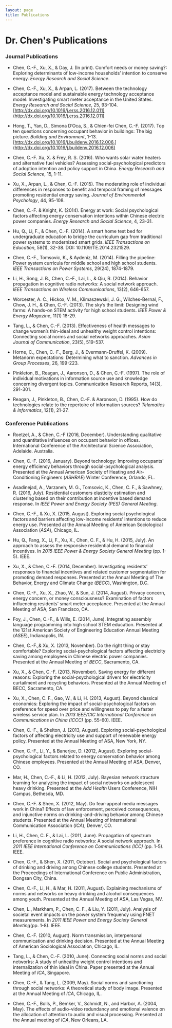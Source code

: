 ```yaml
---
layout: page
title: Publications
---
```

# Dr. Chen's Publications #

### **Journal Publications**

+ Chen, C.-F.,  Xu, X.,  & Day, J. (In print). Comfort needs or money saving?: Exploring determinants of low-income households’ intention to conserve energy. *Energy Research and Social Science*.

+  Chen, C.-F.,  Xu, X., & Arpan, L. (2017). Between the technology acceptance model and sustainable energy technology acceptance model: Investigating smart meter acceptance in the United States. *Energy Research and Social Science*, 25, 93-104. [http://dx.doi.org/10.1016/j.erss.2016.12.011](http://dx.doi.org/10.1016/j.erss.2016.12.011)

+  Hong, T., Yan, D., Simona D’Oca, S., & Chien-fei Chen, C.-F. (2017).  Top ten questions concerning occupant behavior in buildings: The big picture. *Building and Environment*, 1-13. [http://dx.doi.org/10.1016/j.buildenv.2016.12.006.](http://dx.doi.org/10.1016/j.buildenv.2016.12.006)

+  Chen, C.-F. Xu, X. & Frey, R. S. (2016). Who wants solar water heaters and alternative fuel vehicles? Assessing social-psychological predictors of adoption intention and policy support in China.  *Energy Research and Social Science*, 15, 1-11.

+  Xu, X., Arpan, L., & Chen, C.-F. (2015). The moderating role of individual differences in responses to benefit and temporal framing of messages promoting residential energy saving. *Journal of Environmental Psychology*, 44, 95-108.

+  Chen, C.-F. & Knight, K. (2014). Energy at work: Social psychological factors affecting energy conservation intentions within Chinese electric power companies. *Energy Research and Social Science*, 4, 23-31. 

+  Hu, Q., Li, F., & Chen, C.-F. (2014). A smart home test bed for undergraduate education to bridge the curriculum gap from traditional power systems to modernized smart grids. *IEEE Transactions on Education*, 58(1), 32-38. DOI: 10.1109/TE.2014.2321529. 

+  Chen, C.-F., Tomsovic, K., & Aydeniz, M. (2014). Filling the pipeline: Power system curricula for middle school and high school students. *IEEE Transactions on Power Systems*, 29(24),  1874-1879.

+  Li, H., Song, J. B., Chen, C.-F., Lai, L., & Qiu, R. (2014). Behavior propagation in cognitive radio networks: A social network approach.  *IEEE Transactions on Wireless Communications*, 13(2), 646-657.

+  Worcester, A. C., Hickox, V. M., Klimaszewski, J. G., Wilches-Bernal, F., Chow, J. H., & Chen, C.-F. (2013). The sky’s the limit: Designing wind farms: A hands-on STEM activity for high school students. *IEEE Power & Energy Magazine*, 11(1) 18-29.

+  Tang, L., & Chen, C.-F. (2013). Effectiveness of health messages to change women’s thin-ideal and unhealthy weight control intentions: Connecting social norms and social networks approaches. *Asian Journal of Communication*, 23(5), 519-537.

+  Horne, C., Chen, C.-F., Berg, J., & Evermann-Druffel, K. (2009). Metanorm expectations: Determining what to sanction. *Advances in Group Processes*, 26, 199-223.

+  Pinkleton, B., Reagan, J., Aaronson, D., & Chen, C.-F. (1997). The role of individual motivations in information source use and knowledge concerning divergent topics. Communication Research Reports, 14(3), 291-301.

+  Reagan, J., Pinkleton, B., Chen, C.-F. & Aaronson, D. (1995). How do technologies relate   to the repertoire of information sources? *Telematics & Informatics*, 12(1), 21-27.

### **Conference Publications**

+  Roetzel, A., & Chen, C.-F (2016, December). Understanding qualitative and quantitative influences on occupant behavior in offices. International Conference of the Architectural Science Association, Adelaide. Australia. 

+  Chen, C.-F. (2016, January). Beyond technology: Improving occupants' energy efficiency behaviors through social-psychological analysis. Presented at the Annual American Society of Heating and Air-Conditioning Engineers (*ASHRAE*) Winter Conference, Orlando, FL.

+  Asadinejad, A., Varzaneh, M. G., Tomsovic, K., Chen, C. F., & Sawhney, R. (2016, July). Residential customers elasticity estimation and clustering based on their contribution at incentive based demand response. In *IEEE Power and Energy Society (PES) General Meeting*.

+  Chen, C.-F., & Xu, X. (2015, August). Exploring social psychological factors and barriers affecting low-income residents’ intentions to reduce energy use. Presented at the Annual Meeting of American Sociological Association (*ASA*), Chicago, IL. 

+  Hu, Q., Fang, X., Li, F., Xu, X., Chen, C. F., & Hu, H. (2015, July). An approach to assess the responsive residential demand to financial incentives. In *2015 IEEE Power & Energy Society General Meeting* (pp. 1-5). IEEE.

+  Xu, X., & Chen, C.-F. (2014, December). Investigating residents’ responses to financial incentives and related customer segmentation for promoting demand responses. Presented at the Annual Meeting of The Behavior, Energy and Climate Change (*BECC*), Washington, D.C.
 
+  Chen, C.-F., Xu, X., Zhao, W., & Sun, J. (2014, August). Privacy concern, energy concern, or money consciousness? Examination of factors influencing residents’ smart meter acceptance. Presented at the Annual Meeting of ASA, San Francisco, CA.

+  Foy, J., Chen, C.-F., & Wills, E. (2014, June). Integrating assembly language programming into high school STEM education. Presented at the 121st American Society of Engineering Education Annual Meeting (*ASEE*), Indianapolis, IN.

+  Chen, C.-F.,& Xu, X. (2013, November). Do the right thing or stay comfortable? Exploring social-psychological factors affecting electricity saving among employees in Chinese electric power companies. Presented at the Annual Meeting of *BECC*, Sacramento, CA.

+  Xu, X., & Chen, C.-F. (2013, November). Saving energy for different reasons: Exploring the social-psychological drivers for electricity curtailment and recycling behaviors. Presented at the Annual Meeting of BECC, Sacramento, CA. 

+  Xu, X., Chen, C. F., Gao, W., & Li, H. (2013, August). Beyond classical economics: Exploring the impact of social-psychological factors on preference for speed over price and willingness to pay for a faster wireless service plan. In *2013 IEEE/CIC International Conference on Communications in China (ICCC)* (pp. 55-60). IEEE.

+  Chen, C.-F., & Shelton, J. (2013, August). Exploring social-psychological factors of affecting electricity use and support of renewable energy policy. Presented at the Annual Meeting of ASA, New York, NY.

+  Chen, C.-F., Li, Y., & Banerjee, D. (2012, August). Exploring social-psychological factors related to energy conservation behavior among Chinese employees. Presented at the Annual Meeting of ASA, Denver, CO. 

+  Mar, H., Chen, C.-F., & Li, H. (2012, July). Bayesian network structure learning for analyzing the impact of social networks on adolescent heavy drinking. Presented at the *Add Health* Users Conference, NIH Campus, Bethesda, MD.

+  Chen, C.-F. & Shen, X. (2012, May). Do fear-appeal media messages work in China? Effects of law enforcement, perceived consequences, and injunctive norms on drinking-and-driving behavior among Chinese students. Presented at the Annual Meeting of International Communication Association (*ICA*), Denver, CO. 

+  Li, H., Chen, C. F., & Lai, L. (2011, June). Propagation of spectrum preference in cognitive radio networks: A social network approach. In *2011 IEEE International Conference on Communications (ICC)* (pp. 1-5). IEEE.

+  Chen, C.-F., & Shen, X. (2011, October). Social and psychological factors of drinking and driving among Chinese college students. Presented at the Proceedings of International Conference on Public Administration, Dongsan City, China.

+  Chen, C.-F., Li, H., & Mar, H. (2011, August). Explaining mechanisms of norms and networks on heavy drinking and alcohol consequences among youth. Presented at the Annual Meeting of ASA, Las Vegas, NV.

+  Chen, L., Markham, P., Chen, C. F., & Liu, Y. (2011, July). Analysis of societal event impacts on the power system frequency using FNET measurements. In *2011 IEEE Power and Energy Society General Meeting*(pp. 1-8). IEEE.

+  Chen, C.-F. (2010, August). Norm transmission, interpersonal communication and drinking decision. Presented at the Annual Meeting of American Sociological Association, Chicago, IL.

+  Tang, L., & Chen, C.-F. (2010, June). Connecting social norms and social networks: A study of unhealthy weight control intentions and internalization of thin ideal in China. Paper presented at the Annual Meeting of *ICA*, Singapore.

+  Chen, C.-F., & Tang, L. (2009, May). Social norms and sanctioning through social networks: A theoretical study of body image. Presented at the Annual Meeting of *ICA*, Chicago, IL.

+  Chen, C.-F., Bolls, P., Bemker, V., Schmidt, N., and Harbor, A. (2004, May). The effects of audio-video redundancy and emotional valence on the allocation of attention to audio and visual processing. Presented at the Annual meeting of *ICA*, New Orleans, LA.
